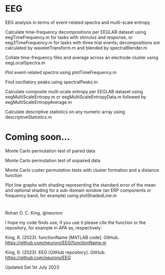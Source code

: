 # EEG

EEG analysis in terms of event-related spectra and multi-scale entropy

Calculate time-frequency decompositions per EEGLAB dataset using eegTimeFrequency.m for tasks with stimulus and response, or eeg3TimeFrequency.m for tasks with three trial events; decompositions are calculated by waveletTransform.m and blended by spectralBlender.m

Collate time-frequency files and average across an electrode cluster using eegLocalSpectra.m

Plot event-related spectra using plotTimeFrequency.m

Find oscillatory peaks using spectralPeaks.m

Calculate composite multi-scale entropy per EEGLAB dataset using eegMultiScaleEntropy.m or eegMultiScaleEntropyData.m followed by eegMultiScaleEntropyAverage.m

Calculate descriptive statistics on any numeric array using descriptiveStatistics.m


# Coming soon...

Monte Carlo permutation test of paired data

Monte Carlo permutation test of unpaired data

Monte Carlo custer permutation tests with cluster formation and a distance function

Plot line graphs with shading representing the standard error of the mean and optional shading for a sub-domain window (an ERP components or frequency band, for example) using plotShadedLine.m


#
Rohan O. C. King, @neuroro

I hope my code finds use; if you use it please cite the function or the repository, for example in APA as, respectively:

King, R. (2023). functionName [MATLAB code]. GitHub. https://github.com/neuroro/EEG/functionName.m

King, R. (2023). EEG [GitHub repository]. GitHub. https://github.com/neuroro/EEG

Updated Sat 1st July 2023
